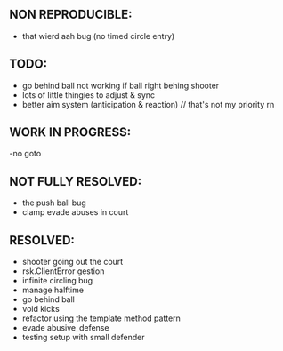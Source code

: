 ## NON REPRODUCIBLE:
- that wierd aah bug (no timed circle entry)

## TODO:
- go behind ball not working if ball right behing shooter
- lots of little thingies to adjust & sync
- better aim system (anticipation & reaction) // that's not my priority rn

## WORK IN PROGRESS:
-no goto 

## NOT FULLY RESOLVED:
- the push ball bug
- clamp evade abuses in court

## RESOLVED:
- shooter going out the court
- rsk.ClientError gestion
- infinite circling bug
- manage halftime
- go behind ball
- void kicks
- refactor using the template method pattern
- evade abusive_defense
- testing setup with small defender
